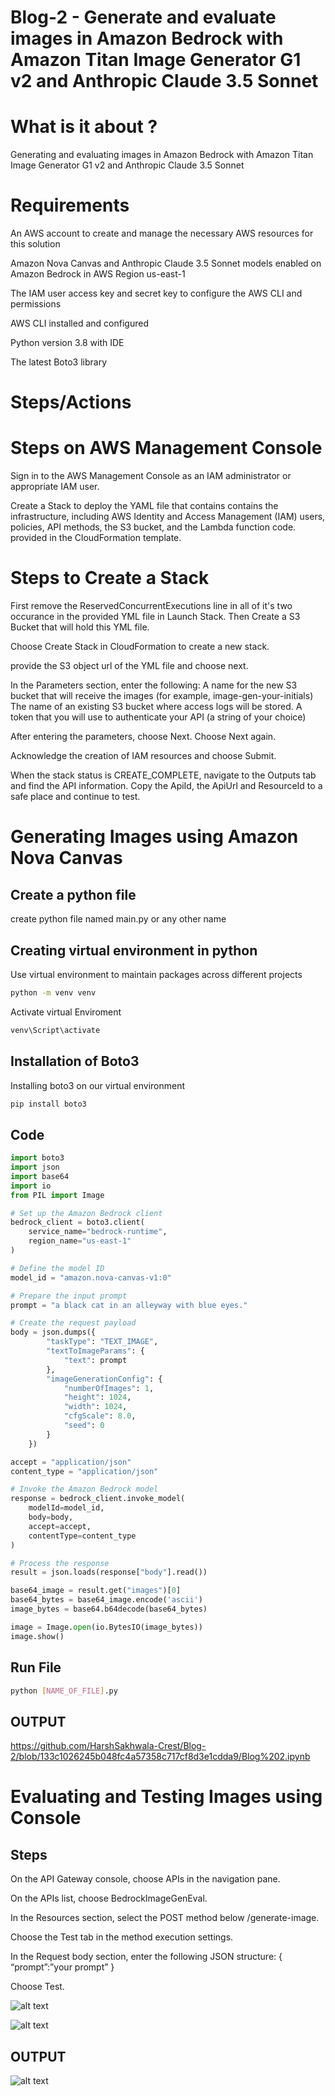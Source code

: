 # Blog-2 - Generate and evaluate images in Amazon Bedrock with Amazon Titan Image Generator G1 v2 and Anthropic Claude 3.5 Sonnet 

# What is it about ?
Generating and evaluating images in Amazon Bedrock with Amazon Titan Image Generator G1 v2 and Anthropic Claude 3.5 Sonnet

# Requirements
An AWS account to create and manage the necessary AWS resources for this solution

Amazon Nova Canvas and Anthropic Claude 3.5 Sonnet models enabled on Amazon Bedrock in AWS Region us-east-1

The IAM user access key and secret key to configure the AWS CLI and permissions

AWS CLI installed and configured 

Python version 3.8 with IDE

The latest Boto3 library


# Steps/Actions

# Steps on AWS Management Console
Sign in to the AWS Management Console as an IAM administrator or appropriate IAM user.

Create a Stack to deploy the YAML file that contains contains the infrastructure, including AWS Identity and Access Management (IAM)  users, policies, API methods, the S3 bucket, and the Lambda function code. provided in the CloudFormation template.

# Steps to Create a Stack
First remove the ReservedConcurrentExecutions line in all of it's two occurance in the provided YML file in Launch Stack.
Then Create a S3 Bucket that will hold this YML file.

Choose Create Stack in CloudFormation to create a new stack.

provide the S3 object url of the YML file and choose next.

In the Parameters section, enter the following:
A name for the new S3 bucket that will receive the images (for example, image-gen-your-initials)
The name of an existing S3 bucket where access logs will be stored.
A token that you will use to authenticate your API (a string of your choice)

After entering the parameters, choose Next.
Choose Next again.

Acknowledge the creation of IAM resources and choose Submit.

When the stack status is CREATE_COMPLETE, navigate to the Outputs tab and find the API information. Copy the ApiId, the ApiUrl and ResourceId to a safe place and continue to test.


# Generating Images using Amazon Nova Canvas

## Create a python file
create  python file named main.py or any other name

## Creating virtual environment in python

Use virtual environment to maintain packages across different projects

```bash
python -m venv venv
```

Activate virtual Enviroment

```bash
venv\Script\activate
```

## Installation of Boto3

Installing boto3 on our virtual environment

```bash
pip install boto3
```

## Code

```python
import boto3
import json
import base64
import io
from PIL import Image

# Set up the Amazon Bedrock client
bedrock_client = boto3.client(
    service_name="bedrock-runtime",
    region_name="us-east-1"
)

# Define the model ID
model_id = "amazon.nova-canvas-v1:0"

# Prepare the input prompt
prompt = "a black cat in an alleyway with blue eyes."

# Create the request payload
body = json.dumps({
        "taskType": "TEXT_IMAGE",
        "textToImageParams": {
            "text": prompt
        },
        "imageGenerationConfig": {
            "numberOfImages": 1,
            "height": 1024,
            "width": 1024,
            "cfgScale": 8.0,
            "seed": 0
        }
    })

accept = "application/json"
content_type = "application/json"

# Invoke the Amazon Bedrock model
response = bedrock_client.invoke_model(
    modelId=model_id,
    body=body,
    accept=accept, 
    contentType=content_type
)

# Process the response
result = json.loads(response["body"].read())

base64_image = result.get("images")[0]
base64_bytes = base64_image.encode('ascii')
image_bytes = base64.b64decode(base64_bytes)

image = Image.open(io.BytesIO(image_bytes))
image.show()
```

## Run File 

```bash
python [NAME_OF_FILE].py
```

## OUTPUT
https://github.com/HarshSakhwala-Crest/Blog-2/blob/133c1026245b048fc4a57358c717cf8d3e1cdda9/Blog%202.ipynb


# Evaluating and Testing Images using Console

## Steps
On the API Gateway console, choose APIs in the navigation pane.

On the APIs list, choose BedrockImageGenEval.

In the Resources section, select the POST method below /generate-image.

Choose the Test tab in the method execution settings.

In the Request body section, enter the following JSON structure:
{ “prompt”:”your prompt” }

Choose Test.

![alt text](image_2025_03_05T07_07_20_658Z.png)

![alt text](image_2025_03_05T07_07_20_668Z.png)

## OUTPUT
![alt text](image_2025_03_05T07_07_20_670Z.png)
